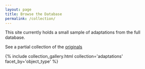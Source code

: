 ```yaml
---
layout: page
title: Browse the Database
permalink: /collection/
---
```


This site currently holds a small sample of adaptations from the full database. 

See a partial collection of the [originals](/wax/originals/)


{% include collection_gallery.html collection='adaptations' facet_by='object_type' %}
